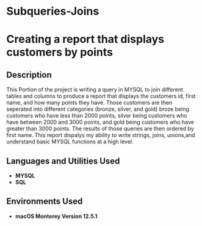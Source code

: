 # Subqueries-Joins

<h1>Creating a report that displays customers by points</h1>



<h2>Description</h2>
This Portion of the project is writing a query in MYSQL to join different tables and columns to produce a report that displays the customers id, first name, and how many points they have. Those customers are then seperated into different categories (bronze, silver, and gold) broze being customers who have less than 2000 points, silver being customers who have between 2000 and 3000 points, and gold being customers who have greater than 3000 points. The results of those queries are then ordered by first name. This report dispalys my ability to write strings, joins, unions,and understand basic MYSQL functions at a high level.
<br />


<h2>Languages and Utilities Used</h2>

- <b>MYSQL</b> 
- <b>SQL</b>

<h2>Environments Used </h2>

- <b>macOS Monterey Version 12.5.1</b>



<!--
 ```diff
- text in red
+ text in green
! text in orange
# text in gray
@@ text in purple (and bold)@@
```
--!>
